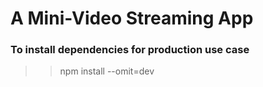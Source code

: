# A Mini-Video Streaming App

### To install dependencies for production use case
>> npm install --omit=dev